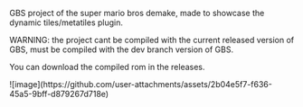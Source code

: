 <p>GBS project of the super mario bros demake, made to showcase the dynamic tiles/metatiles plugin.</p>
<p>WARNING: the project cant be compiled with the current released version of GBS, must be compiled with the dev branch version of GBS.</p>
<p>You can download the compiled rom in the releases.</p>
![image](https://github.com/user-attachments/assets/2b04e5f7-f636-45a5-9bff-d879267d718e)
